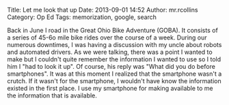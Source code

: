 Title: Let me look that up
Date: 2013-09-01 14:52
Author: mr.rcollins
Category: Op Ed
Tags: memorization, google, search

Back in June I road in the Great Ohio Bike Adventure (GOBA). It consists of a series of 45-6o mile bike rides over the course of a week. During our numerous downtimes, I was having a discussion with my uncle about robots and automated drivers. As we were talking, there was a point I wanted to make but I couldn't quite remember the information I wanted to use so I told him I "had to look it up". Of course, his reply was "What did you do before smartphones". It was at this moment I realized that the smartphone wasn't a crutch. If it wasn't for the smartphone, I wouldn't have know the information existed in the first place. I use my smartphone for making available to me the information that is available. 
